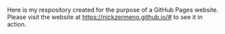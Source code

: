 Here is my respository created for the purpose of a GitHub Pages website. Please visit the website at https://nickzermeno.github.io/# to see it in action.